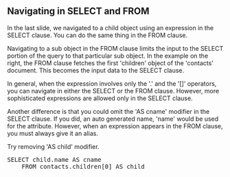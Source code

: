 ## Navigating in SELECT and FROM

In the last slide, we navigated to a child object using an expression in the SELECT clause. You can do the same thing in the FROM clause.

Navigating to a sub object in the FROM clause limits the input to the SELECT portion of the query to that particular sub object. In the example on the right, the FROM clause fetches the first 'children' object of the 'contacts' document. This becomes the input data to the SELECT clause.

In general, when the expression involves only the '.' and the '[]' operators, you can navigate in either the SELECT or the FROM clause. However, more sophisticated expressions are allowed only in the SELECT clause.

Another difference is that you could omit the 'AS cname' modifier in the SELECT clause. If you did, an auto generated name, 'name' would be used for the attribute. However, when an expression appears in the FROM clause, you must always give it an alias.

Try removing 'AS child' modifier.

<pre id="example">
SELECT child.name AS cname
	FROM contacts.children[0] AS child
</pre>
